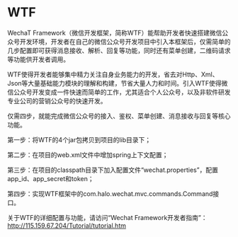 # WTF
WechaT Framework（微信开发框架，简称WTF）能帮助开发者快速搭建微信公众号开发环境，开发者在自己的微信公众号开发项目中引入本框架后，仅需简单的几步配置即可获得消息接收、解析、回复等功能，同时还有菜单创建，二维码请求等功能供开发者调用。

WTF使得开发者能够集中精力关注自身业务能力的开发，省去对Http、Xml、Json等大量基础能力模块的理解和构建，节省大量人力和时间。引入WTF使得微信公众号开发变成一件快速而简单的工作，尤其适合个人公众号，以及非软件研发专业公司的营销公众号的快速开发。

仅需四步，就能完成微信公众号的接入、鉴权、菜单创建、消息接收与回复等核心功能。

第一步：将WTF的4个jar包拷贝到项目的lib目录下；

第二步：在项目的web.xml文件中增加spring上下文配置；

第三步：在项目的classpath目录下加入配置文件“wechat.properties”，配置app_id、app_secret和token；

第四步：实现WTF框架中的com.halo.wechat.mvc.commands.Command接口。


关于WTF的详细配置与功能，请访问“Wechat Framework开发者指南”：http://115.159.67.204/Tutorial/tutorial.htm
